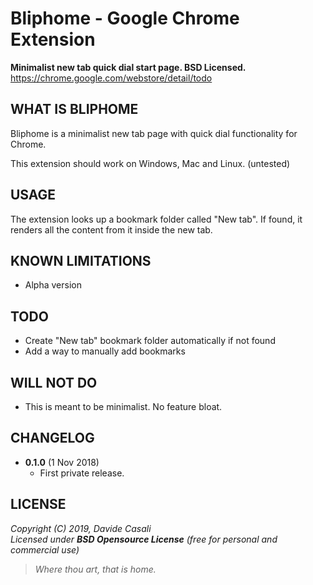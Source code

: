 Bliphome - Google Chrome Extension
==================================

**Minimalist new tab quick dial start page. BSD Licensed.**  
<https://chrome.google.com/webstore/detail/todo>  



WHAT IS BLIPHOME
----------------

Bliphome is a minimalist new tab page with quick dial functionality for Chrome.

This extension should work on Windows, Mac and Linux. (untested)


USAGE
-----

The extension looks up a bookmark folder called "New tab".
If found, it renders all the content from it inside the new tab.



KNOWN LIMITATIONS
-----------------

* Alpha version


TODO
----

* Create "New tab" bookmark folder automatically if not found
* Add a way to manually add bookmarks


WILL NOT DO
-----------

* This is meant to be minimalist. No feature bloat.


CHANGELOG
---------

* **0.1.0** (1 Nov 2018)
  * First private release.



LICENSE
-------

  _Copyright (C) 2019, Davide Casali_  
  _Licensed under **BSD Opensource License** (free for personal and commercial use)_


> _Where thou art, that is home._
